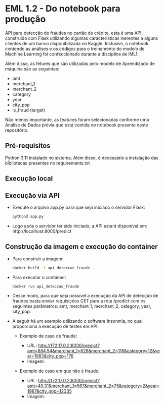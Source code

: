 # EML 1.2 - Do notebook para produção

API para detecção de fraudes no cartão de crédito, esta é uma API construída com Flask utilizando algumas características inerentes a alguns clientes de um banco disponibilizada no Kaggle. Inclusive, o notebook contendo as análises e os códigos para o treinamento do modelo de Machine Learning foi confeccionado durante a disciplina de IML1. 

Além disso, as fetures que são utilizadas pelo modelo de Aprendizado de máquina são as seguintes:
* amt
* merchant_1
* merchant_2
* category
* year
* city_pop
* is_fraud (target)

Não menos importante, as features foram selecionadas conforme uma Análise de Dados prévia que está contida no notebook presente neste repositório.

## Pré-requisitos
Python 3.11 instalado no sistema. Além disso, é necessário a instalação das bibliotecas presentes no requirements.txt

## Execução local

## Execução via API
* Execute o arquivo app.py para que seja iniciado o servidor Flask:
  ```python 
  python3 app.py
  ```
* Logo após o servidor ter sido iniciado, a API estará disponível em: http://localhost:8000/predict

## Construção da imagem e execução do container
* Para construir a imagem:
  ```bash 
  docker build -t api_deteccao_fraude .
  ```
* Para executar o container:
  ```bash 
  docker run api_deteccao_fraude
  ```
* Desse modo, para que seja possível a execução da API de detecção de fraudes basta enviar requisições GET para a rota /predict com os seguintes parâmetros: amt, merchant_1, merchant_2, category, year, city_pop.

* A seguir há um exemplo utilizando o software Insonmia, no qual proporciona a execução de testes em API.

  * Exemplo de caso de fraude:

    * URL: http://172.17.0.2:8000/predict?amt=884.54&merchant_1=626&merchant_2=116&category=12&year=1983&city_pop=178
    * Imagem:
   
  * Exemplo de caso em que não é fraude:

    * URL: http://172.17.0.2:8000/predict?amt=40.31&merchant_1=567&merchant_2=75&category=2&year=1987&city_pop=12335
    * Imagem:
